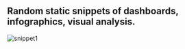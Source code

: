 ## Random static snippets of dashboards, infographics, visual analysis.

![snippet1](/portfolio/img/Anon_portfolio_version.jpg "Static, anonymised snippet of debt portfolio analysis project")